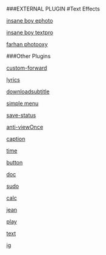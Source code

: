 



###EXTERNAL PLUGIN
#Text Effects

[insane boy ephoto](https://gist.github.com/insanebwoi/ecc94966e4196565a6a87f355fa4c763)

[insane boy textpro](https://gist.github.com/insanebwoi/12d767a4b77fa40e1f725df47cd4808e)

[farhan photooxy](https://gist.githubusercontent.com/farhan-dqz/9dc5521111ba2e1b8b893e53d7cb9496)

###Other Plugins

[custom-forward](https://gist.github.com/lyfe00011/467a2e45f4e36b8bb4782ee8da573ca0)

[lyrics](https://gist.github.com/lyfe00011/65d640c9919779a9d9d7288c1e8f8cfb)

[downloadsubtitle](https://gist.github.com/lyfe00011/ef753048e046495b7fdb04747299b834)

[simple menu](https://gist.github.com/SPARK-SHADOW/2633547513e2fa88e9af5296961598b2)

[save-status](https://gist.github.com/lyfe00011/9eb73064a19e28d9b5eb1960975b5ae5)

[anti-viewOnce](https://gist.github.com/lyfe00011/582ff0b2f2e61cc0cf4ea48084d52cb0)

[caption](https://gist.github.com/lyfe00011/581702e4bb93186c7730cbc18dfe1d98)

[time](https://gist.github.com/lyfe00011/20cccb25c03652ff068eb471181691d1)

[button](https://gist.github.com/lyfe00011/1df704a43dc82513679020d701b63767)

[doc](https://gist.github.com/lyfe00011/ca1d9edf4ae2af7ad08f079f10da4d22)

[sudo](https://gist.github.com/lyfe00011/9aa68a52481c439fd6aee2958a7833a3)

[calc](https://gist.github.com/lyfe00011/e420fa9752ca66cb611474de214e83ee/raw)

[jean](https://gist.github.com/lyfe00011/4d5c4b2a71930b66e829182f632ab9c8)

[play](https://gist.github.com/lyfe00011/ffc1d10b63154bc3870717d2ab7ffcf0)

[text](https://gist.github.com/lyfe00011/0cdaab914811d3e88f2357e7cd1deac2)

[ig](https://gist.github.com/lyfe00011/83a379a3aa375249962e49a734df8bbf)
